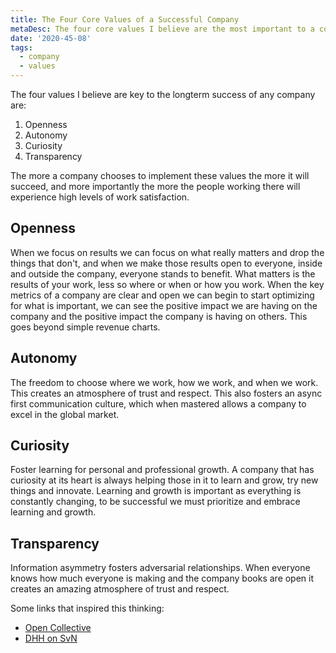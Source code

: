 ```yaml
---
title: The Four Core Values of a Successful Company
metaDesc: The four core values I believe are the most important to a companies long term success.
date: '2020-45-08'
tags:
  - company
  - values
---
```


The four values I believe are key to the longterm success of any company are:

1. Openness
1. Autonomy
1. Curiosity
1. Transparency

The more a company chooses to implement these values the more it will succeed, and more importantly the more the people working there will experience high levels of work satisfaction.

## Openness
When we focus on results we can focus on what really matters and drop the things that don't, and when we make those results open to everyone, inside and outside the company, everyone stands to benefit. What matters is the results of your work, less so where or when or how you work.
When the key metrics of a company are clear and open we can begin to start optimizing for what is important, we can see the positive impact we are having on the company and the positive impact the company is having on others. This goes beyond simple revenue charts.

## Autonomy
The freedom to choose where we work, how we work, and when we work. This creates an atmosphere of trust and respect. This also fosters an async first communication culture, which when mastered allows a company to excel in the global market.

## Curiosity
Foster learning for personal and professional growth. A company that has curiosity at its heart is always helping those in it to learn and grow, try new things and innovate. Learning and growth is important as everything is constantly changing, to be successful we must prioritize and embrace learning and growth.

## Transparency
Information asymmetry fosters adversarial relationships. When everyone knows how much everyone is making and the company books are open it creates an amazing atmosphere of trust and respect.


Some links that inspired this thinking:
- [Open Collective](https://docs.opencollective.com/help/about/the-open-collective-way)
- [DHH on SvN](https://m.signalvnoise.com/employee-surveillance-software-is-not-welcome-to-integrate-with-basecamp/)
